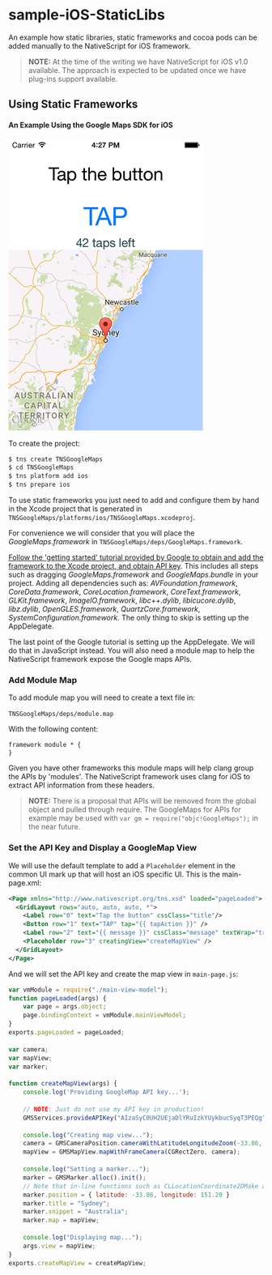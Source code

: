 # sample-iOS-StaticLibs
An example how static libraries, static frameworks and cocoa pods can be added manually to the NativeScript for iOS framework.

> **NOTE:** At the time of the writing we have NativeScript for iOS v1.0 available. The approach is expected to be updated once we have plug-ins support available.

## Using Static Frameworks
#### An Example Using the Google Maps SDK for iOS
![GoogleMaps](Screenshots/GoogleMaps.png)

To create the project:
```bash
$ tns create TNSGoogleMaps
$ cd TNSGoogleMaps
$ tns platform add ios
$ tns prepare ios
```

To use static frameworks you just need to add and configure them by hand in the Xcode project that is generated in `TNSGoogleMaps/platforms/ios/TNSGoogleMaps.xcodeproj`.

For convenience we will consider that you will place the _GoogleMaps.framework_ in `TNSGoogleMaps/deps/GoogleMaps.framework`.

[Follow the 'getting started' tutorial provided by Google to obtain and add the framework to the Xcode project, and obtain API key](https://developers.google.com/maps/documentation/ios/start). This includes all steps such as dragging _GoogleMaps.framework_ and _GoogleMaps.bundle_ in your project. Adding all dependencies such as: _AVFoundation.framework_, _CoreData.framework_, _CoreLocation.framework_, _CoreText.framework_, _GLKit.framework_, _ImageIO.framework_, _libc++.dylib_, _libicucore.dylib_, _libz.dylib_, _OpenGLES.framework_, _QuartzCore.framework_, _SystemConfiguration.framework_. The only thing to skip is setting up the AppDelegate.

The last point of the Google tutorial is setting up the AppDelegate. We will do that in JavaScript instead. You will also need a module map to help the NativeScript framework expose the Google maps APIs.

### Add Module Map
To add module map you will need to create a text file in:

`TNSGoogleMaps/deps/module.map`

With the following content:
```
framework module * {
}
```

Given you have other frameworks this module maps will help clang group the APIs by 'modules'. The NativeScript framework uses clang for iOS to extract API information from these headers.

> **NOTE:** There is a proposal that APIs will be removed from the global object and pulled through require. The GoogleMaps for APIs for example may be used with `var gm = require("objc!GoogleMaps");` in the near future.

### Set the API Key and Display a GoogleMap View
We will use the default template to add a `Placeholder` element in the common UI mark up that will host an iOS specific UI. This is the main-page.xml:
```XML
<Page xmlns="http://www.nativescript.org/tns.xsd" loaded="pageLoaded">
  <GridLayout rows="auto, auto, auto, *">
    <Label row="0" text="Tap the button" cssClass="title"/>
    <Button row="1" text="TAP" tap="{{ tapAction }}" />
    <Label row="2" text="{{ message }}" cssClass="message" textWrap="true"/>
    <Placeholder row="3" creatingView="createMapView" />
  </GridLayout>
</Page>
```

And we will set the API key and create the map view in `main-page.js`:
```JavaScript
var vmModule = require("./main-view-model");
function pageLoaded(args) {
    var page = args.object;
    page.bindingContext = vmModule.mainViewModel;
}
exports.pageLoaded = pageLoaded;

var camera;
var mapView;
var marker;

function createMapView(args) {
	console.log('Providing GoogleMap API key...');
	
	// NOTE: Just do not use my API key in production!
	GMSServices.provideAPIKey("AIzaSyC0UH2UEjaDlYRuIzkYUykbucSyqT3PEQg");

	console.log("Creating map view...");
	camera = GMSCameraPosition.cameraWithLatitudeLongitudeZoom(-33.86, 151.20, 6);
	mapView = GMSMapView.mapWithFrameCamera(CGRectZero, camera);

	console.log("Setting a marker...");
	marker = GMSMarker.alloc().init();
	// Note that in-line functions such as CLLocationCoordinate2DMake are not exported.
	marker.position = { latitude: -33.86, longitude: 151.20 }
	marker.title = "Sydney";
	marker.snippet = "Australia";
	marker.map = mapView;

	console.log("Displaying map...");
	args.view = mapView;
}
exports.createMapView = createMapView;
```


